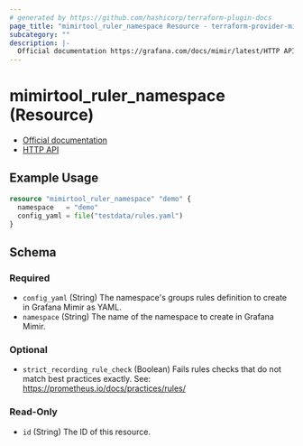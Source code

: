 ```yaml
---
# generated by https://github.com/hashicorp/terraform-plugin-docs
page_title: "mimirtool_ruler_namespace Resource - terraform-provider-mimirtool"
subcategory: ""
description: |-
  Official documentation https://grafana.com/docs/mimir/latest/HTTP API https://grafana.com/docs/mimir/latest/references/http-api/#ruler
---
```


# mimirtool_ruler_namespace (Resource)

* [Official documentation](https://grafana.com/docs/mimir/latest/)
* [HTTP API](https://grafana.com/docs/mimir/latest/references/http-api/#ruler)

## Example Usage

```terraform
resource "mimirtool_ruler_namespace" "demo" {
  namespace   = "demo"
  config_yaml = file("testdata/rules.yaml")
}
```

<!-- schema generated by tfplugindocs -->
## Schema

### Required

- `config_yaml` (String) The namespace's groups rules definition to create in Grafana Mimir as YAML.
- `namespace` (String) The name of the namespace to create in Grafana Mimir.

### Optional

- `strict_recording_rule_check` (Boolean) Fails rules checks that do not match best practices exactly. See: https://prometheus.io/docs/practices/rules/

### Read-Only

- `id` (String) The ID of this resource.


